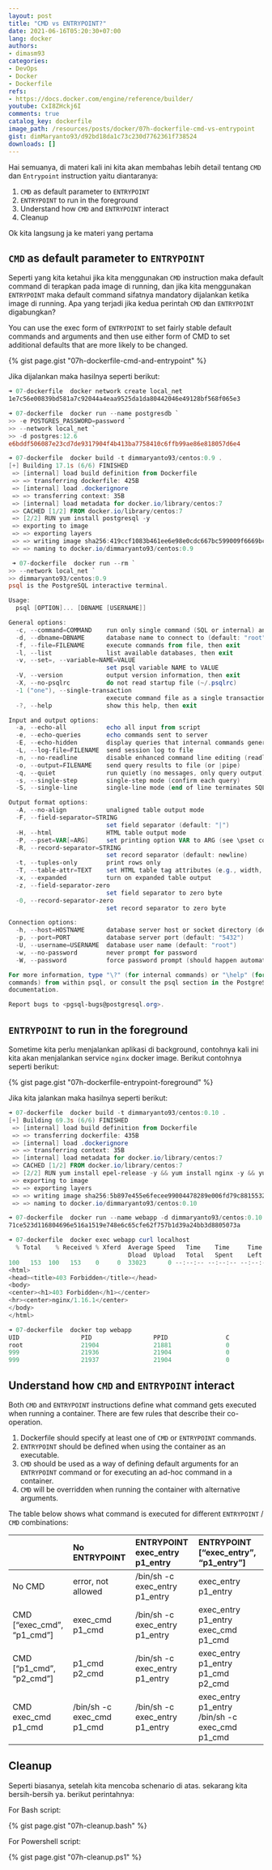 ```yaml
---
layout: post
title: "CMD vs ENTRYPOINT?"
date: 2021-06-16T05:20:30+07:00
lang: docker
authors:
- dimasm93
categories:
- DevOps
- Docker
- Dockerfile
refs: 
- https://docs.docker.com/engine/reference/builder/
youtube: CxI8ZHckj6I
comments: true
catalog_key: dockerfile
image_path: /resources/posts/docker/07h-dockerfile-cmd-vs-entrypoint
gist: dimMaryanto93/d92bd18da1c73c230d7762361f738524
downloads: []
---
```



Hai semuanya, di materi kali ini kita akan membahas lebih detail tentang `CMD` dan `Entrypoint` instruction yaitu diantaranya:

1. `CMD` as default parameter to `ENTRYPOINT`
2. `ENTRYPOINT` to run in the foreground
3. Understand how `CMD` and `ENTRYPOINT` interact
4. Cleanup

Ok kita langsung ja ke materi yang pertama

<!--more-->

## `CMD` as default parameter to `ENTRYPOINT`

Seperti yang kita ketahui jika kita menggunakan `CMD` instruction maka default command di terapkan pada image di running, dan jika kita menggunakan `ENTRYPOINT` maka default command sifatnya mandatory dijalankan ketika image di running. Apa yang terjadi jika kedua perintah `CMD` dan `ENTRYPOINT` digabungkan?

You can use the exec form of `ENTRYPOINT` to set fairly stable default commands and arguments and then use either form of CMD to set additional defaults that are more likely to be changed.

{% gist page.gist "07h-dockerfile-cmd-and-entrypoint" %}

Jika dijalankan maka hasilnya seperti berikut:

```powershell
➜ 07-dockerfile  docker network create local_net
1e7c56e00839bd581a7c92044a4eaa9525da1da80442046e49128bf568f065e3

➜ 07-dockerfile  docker run --name postgresdb `
>> -e POSTGRES_PASSWORD=password `
>> --network local_net `
>> -d postgres:12.6
e6bddf506087e23cd7de9317904f4b413ba7758410c6ffb99ae86e818057d6e4

➜ 07-dockerfile  docker build -t dimmaryanto93/centos:0.9 .
[+] Building 17.1s (6/6) FINISHED
 => [internal] load build definition from Dockerfile                                   0.0s
 => => transferring dockerfile: 425B                                                   0.0s
 => [internal] load .dockerignore                                                      0.0s
 => => transferring context: 35B                                                       0.0s
 => [internal] load metadata for docker.io/library/centos:7                            0.0s
 => CACHED [1/2] FROM docker.io/library/centos:7                                       0.0s
 => [2/2] RUN yum install postgresql -y                                               16.6s
 => exporting to image                                                                 0.4s
 => => exporting layers                                                                0.4s
 => => writing image sha256:419ccf1083b461ee6e98e0cdc667bc599009f6669bc030c7f63a735e5  0.0s
 => => naming to docker.io/dimmaryanto93/centos:0.9                                    0.0s

 ➜ 07-dockerfile  docker run --rm `
>> --network local_net `
>> dimmaryanto93/centos:0.9
psql is the PostgreSQL interactive terminal.

Usage:
  psql [OPTION]... [DBNAME [USERNAME]]

General options:
  -c, --command=COMMAND    run only single command (SQL or internal) and exit
  -d, --dbname=DBNAME      database name to connect to (default: "root")
  -f, --file=FILENAME      execute commands from file, then exit
  -l, --list               list available databases, then exit
  -v, --set=, --variable=NAME=VALUE
                           set psql variable NAME to VALUE
  -V, --version            output version information, then exit
  -X, --no-psqlrc          do not read startup file (~/.psqlrc)
  -1 ("one"), --single-transaction
                           execute command file as a single transaction
  -?, --help               show this help, then exit

Input and output options:
  -a, --echo-all           echo all input from script
  -e, --echo-queries       echo commands sent to server
  -E, --echo-hidden        display queries that internal commands generate
  -L, --log-file=FILENAME  send session log to file
  -n, --no-readline        disable enhanced command line editing (readline)
  -o, --output=FILENAME    send query results to file (or |pipe)
  -q, --quiet              run quietly (no messages, only query output)
  -s, --single-step        single-step mode (confirm each query)
  -S, --single-line        single-line mode (end of line terminates SQL command)

Output format options:
  -A, --no-align           unaligned table output mode
  -F, --field-separator=STRING
                           set field separator (default: "|")
  -H, --html               HTML table output mode
  -P, --pset=VAR[=ARG]     set printing option VAR to ARG (see \pset command)
  -R, --record-separator=STRING
                           set record separator (default: newline)
  -t, --tuples-only        print rows only
  -T, --table-attr=TEXT    set HTML table tag attributes (e.g., width, border)
  -x, --expanded           turn on expanded table output
  -z, --field-separator-zero
                           set field separator to zero byte
  -0, --record-separator-zero
                           set record separator to zero byte

Connection options:
  -h, --host=HOSTNAME      database server host or socket directory (default: "local socket")
  -p, --port=PORT          database server port (default: "5432")
  -U, --username=USERNAME  database user name (default: "root")
  -w, --no-password        never prompt for password
  -W, --password           force password prompt (should happen automatically)

For more information, type "\?" (for internal commands) or "\help" (for SQL
commands) from within psql, or consult the psql section in the PostgreSQL
documentation.

Report bugs to <pgsql-bugs@postgresql.org>.
```

## `ENTRYPOINT` to run in the foreground

Sometime kita perlu menjalankan aplikasi di background, contohnya kali ini kita akan menjalankan service `nginx` docker image. Berikut contohnya seperti berikut:

{% gist page.gist "07h-dockerfile-entrypoint-foreground" %}

Jika kita jalankan maka hasilnya seperti berikut:

```powershell
➜ 07-dockerfile  docker build -t dimmaryanto93/centos:0.10 .
[+] Building 69.3s (6/6) FINISHED
 => [internal] load build definition from Dockerfile                                   0.0s
 => => transferring dockerfile: 435B                                                   0.0s
 => [internal] load .dockerignore                                                      0.0s
 => => transferring context: 35B                                                       0.0s
 => [internal] load metadata for docker.io/library/centos:7                            0.0s
 => CACHED [1/2] FROM docker.io/library/centos:7                                       0.0s
 => [2/2] RUN yum install epel-release -y && yum install nginx -y && yum clean all    68.6s
 => exporting to image                                                                 0.5s
 => => exporting layers                                                                0.5s
 => => writing image sha256:5b897e455e6fecee99004478289e006fd79c8815532b48d92bc85f4d6  0.0s
 => => naming to docker.io/dimmaryanto93/centos:0.10

➜ 07-dockerfile  docker run --name webapp -d dimmaryanto93/centos:0.10
71ce523d116804696e516a1519e748e6c65cfe62f757b1d39a24bb3d8805073a

➜ 07-dockerfile  docker exec webapp curl localhost
  % Total    % Received % Xferd  Average Speed   Time    Time     Time  Current
                                 Dload  Upload   Total   Spent    Left  Speed
100   153  100   153    0     0  33023      0 --:--:-- --:--:-- --:--:-- 38250
<html>
<head><title>403 Forbidden</title></head>
<body>
<center><h1>403 Forbidden</h1></center>
<hr><center>nginx/1.16.1</center>
</body>
</html>

➜ 07-dockerfile  docker top webapp
UID                 PID                 PPID                C                   STIME               TTY                 TIME                CMD
root                21904               21881               0                   21:54               ?                   00:00:00            nginx: master process nginx -g daemon off;
999                 21936               21904               0                   21:54               ?                   00:00:00            nginx: worker process
999                 21937               21904               0                   21:54               ?                   00:00:00            nginx: worker process
```

## Understand how `CMD` and `ENTRYPOINT` interact

Both `CMD` and `ENTRYPOINT` instructions define what command gets executed when running a container. There are few rules that describe their co-operation.

1. Dockerfile should specify at least one of `CMD` or `ENTRYPOINT` commands.
2. `ENTRYPOINT` should be defined when using the container as an executable.
3. `CMD` should be used as a way of defining default arguments for an `ENTRYPOINT` command or for executing an ad-hoc command in a container.
4. `CMD` will be overridden when running the container with alternative arguments.

The table below shows what command is executed for different `ENTRYPOINT` / `CMD` combinations:

|                               | No ENTRYPOINT                 | ENTRYPOINT exec_entry p1_entry    | ENTRYPOINT [“exec_entry”, “p1_entry”]             |
| :---                          | :---                          | :---                              | :---                                              |
| No CMD                        | error, not allowed            | /bin/sh -c exec_entry p1_entry    | exec_entry p1_entry                               |
| CMD [“exec_cmd”, “p1_cmd”]    | exec_cmd p1_cmd               | /bin/sh -c exec_entry p1_entry    | exec_entry p1_entry exec_cmd p1_cmd               |
| CMD [“p1_cmd”, “p2_cmd”]      | p1_cmd p2_cmd                 | /bin/sh -c exec_entry p1_entry    | exec_entry p1_entry p1_cmd p2_cmd                 |
| CMD exec_cmd p1_cmd           | /bin/sh -c exec_cmd p1_cmd    | /bin/sh -c exec_entry p1_entry    | exec_entry p1_entry /bin/sh -c exec_cmd p1_cmd    |

## Cleanup

Seperti biasanya, setelah kita mencoba schenario di atas. sekarang kita bersih-bersih ya. berikut perintahnya:

For Bash script:

{% gist page.gist "07h-cleanup.bash" %}

For Powershell script:

{% gist page.gist "07h-cleanup.ps1" %}